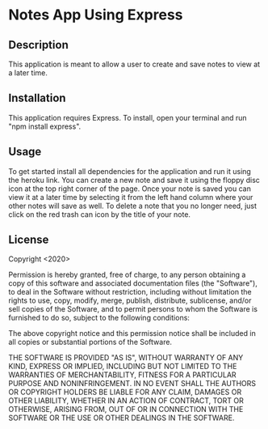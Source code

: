# Notes App Using Express

## Description 
            
This application is meant to allow a user to create and save notes to view at a later time.   


## Installation
            
This application requires Express. To install, open your terminal and run "npm install express".
            
            
## Usage 
            
To get started install all dependencies for the application and run it using the heroku link. You can create a new note and save it using the floppy disc icon at the top right corner of the page. Once your note is saved you can view it at a later time by selecting it from the left hand column where your other notes will save as well. To delete a note that you no longer need, just click on the red trash can icon by the title of your note.
            
            
## License
            
Copyright <2020> <COPYRIGHT Journey Cruz>

Permission is hereby granted, free of charge, to any person obtaining a copy of this software and associated documentation files (the "Software"), to deal in the Software without restriction, including without limitation the rights to use, copy, modify, merge, publish, distribute, sublicense, and/or sell copies of the Software, and to permit persons to whom the Software is furnished to do so, subject to the following conditions:
                
The above copyright notice and this permission notice shall be included in all copies or substantial portions of the Software.
                
THE SOFTWARE IS PROVIDED "AS IS", WITHOUT WARRANTY OF ANY KIND, EXPRESS OR IMPLIED, INCLUDING BUT NOT LIMITED TO THE WARRANTIES OF MERCHANTABILITY, FITNESS FOR A PARTICULAR PURPOSE AND NONINFRINGEMENT. IN NO EVENT SHALL THE AUTHORS OR COPYRIGHT HOLDERS BE LIABLE FOR ANY CLAIM, DAMAGES OR OTHER LIABILITY, WHETHER IN AN ACTION OF CONTRACT, TORT OR OTHERWISE, ARISING FROM, OUT OF OR IN CONNECTION WITH THE SOFTWARE OR THE USE OR OTHER DEALINGS IN THE SOFTWARE.
